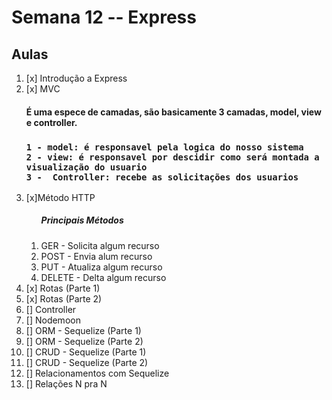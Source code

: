# Semana 12 -- Express

<h2>Aulas</h2>

<ol>
<li>[x] Introdução a Express</li>
<li>[x] MVC
<p>
    <h4>É uma espece de camadas, são basicamente 3 camadas, model, view e controller.<h3>

    1 - model: é responsavel pela logica do nosso sistema 
    2 - view: é responsavel por descidir como será montada a visualização do usuario
    3 -  Controller: recebe as solicitações dos usuarios
</p> 

</li>
<li>[x]Método HTTP

<ol>
    <h5>Principais Métodos</h5>
    <li>GER - Solicita algum recurso</li>
    <li>POST - Envia alum recurso</li>
    <li>PUT - Atualiza algum recurso</li>
    <li>DELETE - Delta algum recurso</li>
</ol>

</li>
<li>[x] Rotas (Parte 1)</li>
<li>[x] Rotas (Parte 2)</li>
<li>[] Controller</li>
<li>[] Nodemoon</li>
<li>[] ORM - Sequelize (Parte 1)</li>
<li>[] ORM - Sequelize (Parte 2)</li>
<li>[] CRUD - Sequelize (Parte 1)</li>
<li>[] CRUD - Sequelize (Parte 2)</li>
<li>[] Relacionamentos com Sequelize</li>
<li>[] Relações N pra N</li>

</ol>